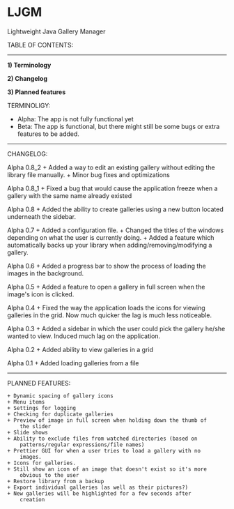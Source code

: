 LJGM
====

Lightweight Java Gallery Manager


TABLE OF CONTENTS:

----------------------------------------------------------------------
**1) Terminology**

**2) Changelog**

**3) Planned features**


TERMINOLIGY:
- Alpha: The app is not fully functional yet
- Beta: The app is functional, but there might still be some bugs or 
		extra features to be added.

----------------------------------------------------------------------

CHANGELOG:

Alpha 0.8_2
	+ Added a way to edit an existing gallery without editing the
		library file manually.
	+ Minor bug fixes and optimizations

Alpha 0.8_1
	+ Fixed a bug that would cause the application freeze when a
		gallery with the same name already existed

Alpha 0.8
	+ Added the ability to create galleries using a new button located
		underneath the sidebar.

Alpha 0.7
	+ Added a configuration file.
	+ Changed the titles of the windows depending on what the user is
		currently doing.
	+ Added a feature which automatically backs up your library when adding/removing/modifying
		a gallery.

Alpha 0.6
	+ Added a progress bar to show the process of loading the images 
		in the background.

Alpha 0.5
	+ Added a feature to open a gallery in full screen when the image's
		icon is clicked.

Alpha 0.4
	+ Fixed the way the application loads the icons for viewing
		galleries in the grid. Now much quicker the lag is much less
		noticeable.

Alpha 0.3 
	+ Added a sidebar in which the user could pick the gallery he/she
		wanted to view. Induced much lag on the application.

Alpha 0.2
	+ Added ability to view galleries in a grid

Alpha 0.1
	+ Added loading galleries from a file

----------------------------------------------------------------------

PLANNED FEATURES:

	+ Dynamic spacing of gallery icons
	+ Menu items
	+ Settings for logging
	+ Checking for duplicate galleries
	+ Preview of image in full screen when holding down the thumb of
		the slider
	+ Slide shows
	+ Ability to exclude files from watched directories (based on
		patterns/regular expressions/file names)
	+ Prettier GUI for when a user tries to load a gallery with no
		images.
	+ Icons for galleries.
	+ Still show an icon of an image that doesn't exist so it's more
		obvious to the user
	+ Restore library from a backup
	+ Export individual galleries (as well as their pictures?)
	+ New galleries will be highlighted for a few seconds after
		creation
